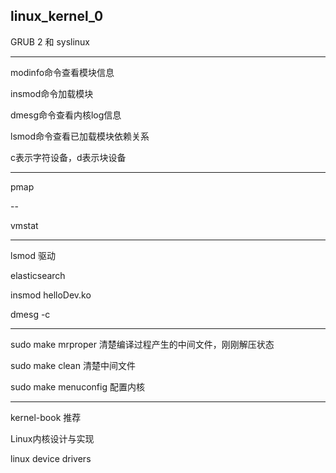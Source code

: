 linux_kernel_0
---

GRUB 2 和 syslinux

---
modinfo命令查看模块信息

insmod命令加载模块

dmesg命令查看内核log信息

lsmod命令查看已加载模块依赖关系

c表示字符设备，d表示块设备

---

pmap

--

vmstat

---

lsmod 驱动

elasticsearch

insmod helloDev.ko

dmesg -c

---

sudo make mrproper 清楚编译过程产生的中间文件，刚刚解压状态

sudo make clean 清楚中间文件

sudo make menuconfig 配置内核


---

kernel-book 推荐

Linux内核设计与实现

linux device drivers